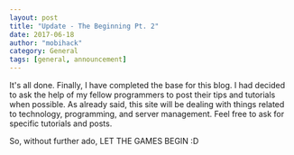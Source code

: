 ```yaml
---
layout: post
title: "Update - The Beginning Pt. 2"
date: 2017-06-18
author: "mobihack"
category: General
tags: [general, announcement]
---
```


It's all done. Finally, I have completed the base for this blog. I had decided to ask the help of my fellow programmers to post their tips and tutorials when possible. As already said, this site will be dealing with things related to technology, programming, and server management. Feel free to ask for specific tutorials and posts.

So, without further ado, LET THE GAMES BEGIN :D